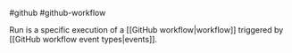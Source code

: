#github #github-workflow 

Run is a specific execution of a [[GitHub workflow|workflow]] triggered by [[GitHub workflow event types|events]].